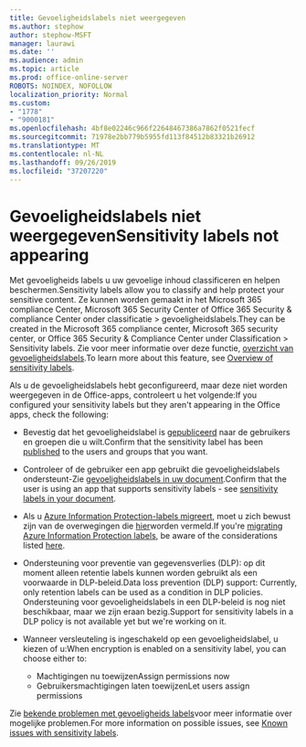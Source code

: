 ```yaml
---
title: Gevoeligheidslabels niet weergegeven
ms.author: stephow
author: stephow-MSFT
manager: laurawi
ms.date: ''
ms.audience: admin
ms.topic: article
ms.prod: office-online-server
ROBOTS: NOINDEX, NOFOLLOW
localization_priority: Normal
ms.custom:
- "1778"
- "9000181"
ms.openlocfilehash: 4bf8e02246c966f22648467386a7862f0521fecf
ms.sourcegitcommit: 71978e2bb779b5955fd113f84512b83321b26912
ms.translationtype: MT
ms.contentlocale: nl-NL
ms.lasthandoff: 09/26/2019
ms.locfileid: "37207220"
---
```

# <a name="sensitivity-labels-not-appearing"></a><span data-ttu-id="14c2f-102">Gevoeligheidslabels niet weergegeven</span><span class="sxs-lookup"><span data-stu-id="14c2f-102">Sensitivity labels not appearing</span></span>

<span data-ttu-id="14c2f-103">Met gevoeligheids labels u uw gevoelige inhoud classificeren en helpen beschermen.</span><span class="sxs-lookup"><span data-stu-id="14c2f-103">Sensitivity labels allow you to classify and help protect your sensitive content.</span></span> <span data-ttu-id="14c2f-104">Ze kunnen worden gemaakt in het Microsoft 365 compliance Center, Microsoft 365 Security Center of Office 365 Security & compliance Center onder classificatie > gevoeligheidslabels.</span><span class="sxs-lookup"><span data-stu-id="14c2f-104">They can be created in the Microsoft 365 compliance center, Microsoft 365 security center, or Office 365 Security & Compliance Center under Classification > Sensitivity labels.</span></span> <span data-ttu-id="14c2f-105">Zie voor meer informatie over deze functie, [overzicht van gevoeligheidslabels](https://docs.microsoft.com/office365/securitycompliance/sensitivity-labels).</span><span class="sxs-lookup"><span data-stu-id="14c2f-105">To learn more about this feature, see [Overview of sensitivity labels](https://docs.microsoft.com/office365/securitycompliance/sensitivity-labels).</span></span>

<span data-ttu-id="14c2f-106">Als u de gevoeligheidslabels hebt geconfigureerd, maar deze niet worden weergegeven in de Office-apps, controleert u het volgende:</span><span class="sxs-lookup"><span data-stu-id="14c2f-106">If you configured your sensitivity labels but they aren't appearing in the Office apps, check the following:</span></span>

- <span data-ttu-id="14c2f-107">Bevestig dat het gevoeligheidslabel is [gepubliceerd](https://docs.microsoft.com/Office365/SecurityCompliance/sensitivity-labels#what-label-policies-can-do) naar de gebruikers en groepen die u wilt.</span><span class="sxs-lookup"><span data-stu-id="14c2f-107">Confirm that the sensitivity label has been [published](https://docs.microsoft.com/Office365/SecurityCompliance/sensitivity-labels#what-label-policies-can-do) to the users and groups that you want.</span></span>

- <span data-ttu-id="14c2f-108">Controleer of de gebruiker een app gebruikt die gevoeligheidslabels ondersteunt-Zie [gevoeligheidslabels in uw document](https://support.office.com/article/apply-sensitivity-labels-to-your-documents-and-email-within-office-2f96e7cd-d5a4-403b-8bd7-4cc636bae0f9?ad=US&ui=en-US&rs=en-US#bkmk_whereavailable).</span><span class="sxs-lookup"><span data-stu-id="14c2f-108">Confirm that the user is using an app that supports sensitivity labels - see [sensitivity labels in your document](https://support.office.com/article/apply-sensitivity-labels-to-your-documents-and-email-within-office-2f96e7cd-d5a4-403b-8bd7-4cc636bae0f9?ad=US&ui=en-US&rs=en-US#bkmk_whereavailable).</span></span>

- <span data-ttu-id="14c2f-109">Als u [Azure Information Protection-labels migreert](https://docs.microsoft.com/azure/information-protection/configure-policy-migrate-labels), moet u zich bewust zijn van de overwegingen die [hier](https://docs.microsoft.com/azure/information-protection/configure-policy-migrate-labels#considerations-for-unified-labels)worden vermeld.</span><span class="sxs-lookup"><span data-stu-id="14c2f-109">If you're [migrating Azure Information Protection labels](https://docs.microsoft.com/azure/information-protection/configure-policy-migrate-labels), be aware of the considerations listed [here](https://docs.microsoft.com/azure/information-protection/configure-policy-migrate-labels#considerations-for-unified-labels).</span></span>

- <span data-ttu-id="14c2f-110">Ondersteuning voor preventie van gegevensverlies (DLP): op dit moment alleen retentie labels kunnen worden gebruikt als een voorwaarde in DLP-beleid.</span><span class="sxs-lookup"><span data-stu-id="14c2f-110">Data loss prevention (DLP) support: Currently, only retention labels can be used as a condition in DLP policies.</span></span>  <span data-ttu-id="14c2f-111">Ondersteuning voor gevoeligheidslabels in een DLP-beleid is nog niet beschikbaar, maar we zijn eraan bezig.</span><span class="sxs-lookup"><span data-stu-id="14c2f-111">Support for sensitivity labels in a DLP policy is not available yet but we're working on it.</span></span>

- <span data-ttu-id="14c2f-112">Wanneer versleuteling is ingeschakeld op een gevoeligheidslabel, u kiezen of u:</span><span class="sxs-lookup"><span data-stu-id="14c2f-112">When encryption is enabled on a sensitivity label, you can choose either to:</span></span>
    - <span data-ttu-id="14c2f-113">Machtigingen nu toewijzen</span><span class="sxs-lookup"><span data-stu-id="14c2f-113">Assign permissions now</span></span>
    - <span data-ttu-id="14c2f-114">Gebruikersmachtigingen laten toewijzen</span><span class="sxs-lookup"><span data-stu-id="14c2f-114">Let users assign permissions</span></span>


<span data-ttu-id="14c2f-115">Zie [bekende problemen met gevoeligheids labels](https://support.office.com/article/known-issues-with-sensitivity-labels-in-office-b169d687-2bbd-4e21-a440-7da1b2743edc)voor meer informatie over mogelijke problemen.</span><span class="sxs-lookup"><span data-stu-id="14c2f-115">For more information on possible issues, see [Known issues with sensitivity labels](https://support.office.com/article/known-issues-with-sensitivity-labels-in-office-b169d687-2bbd-4e21-a440-7da1b2743edc).</span></span>
